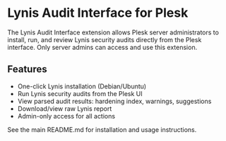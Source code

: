 # Lynis Audit Interface for Plesk

The Lynis Audit Interface extension allows Plesk server administrators to install, run, and review Lynis security audits directly from the Plesk interface. Only server admins can access and use this extension.

## Features
- One-click Lynis installation (Debian/Ubuntu)
- Run Lynis security audits from the Plesk UI
- View parsed audit results: hardening index, warnings, suggestions
- Download/view raw Lynis report
- Admin-only access for all actions

See the main README.md for installation and usage instructions.
